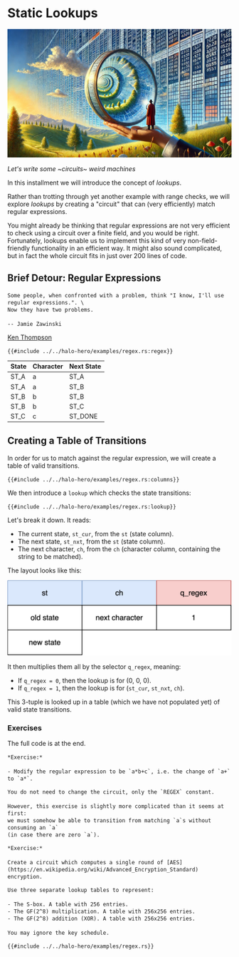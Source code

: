 # Static Lookups

![](./top.webp)

*Let's write some ~circuits~ weird machines*


In this installment we will introduce the concept of *lookups*.

Rather than trotting through yet another example with range checks,
we will explore *lookups* by creating a 
"circuit" that can (very efficiently) match regular expressions.

You might already be thinking that regular expressions are not very efficient to check using a circuit over a finite field,
and you would be right.
Fortunately, lookups enable us to implement this kind of very non-field-friendly functionality in an efficient way.
It might also sound complicated, but in fact the whole circuit fits in just over 200 lines of code.

## Brief Detour: Regular Expressions

```admonish cite
Some people, when confronted with a problem, think "I know, I'll use regular expressions.". \
Now they have two problems.

-- Jamie Zawinski
```


[Ken Thompson](https://en.wikipedia.org/wiki/Thompson%27s_construction) 

```rust,noplaypen
{{#include ../../halo-hero/examples/regex.rs:regex}}
```

| State | Character | Next State |
|-------|-----------|------------|
| ST_A  | a         | ST_A       |
| ST_A  | a         | ST_B       |
| ST_B  | b         | ST_B       |
| ST_B  | b         | ST_C       |
| ST_C  | c         | ST_DONE    |



## Creating a Table of Transitions

In order for us to match against the regular expression, we will create a table of valid transitions.

```rust,noplaypen
{{#include ../../halo-hero/examples/regex.rs:columns}}
```

We then introduce a `lookup` which checks the state transitions:

```rust,noplaypen
{{#include ../../halo-hero/examples/regex.rs:lookup}}
```

Let's break it down. It reads:

- The current state, `st_cur`, from the `st` (state column).
- The next state, `st_nxt`, from the `st` (state column).
- The next character, `ch`, from the `ch` (character column, containing the string to be matched).

The layout looks like this:

![Regex](./regex.svg)

It then multiplies them all by the selector `q_regex`, meaning:

- If `q_regex = 0`, then the lookup is for (0, 0, 0).
- If `q_regex = 1`, then the lookup is for (`st_cur`, `st_nxt`, `ch`).

This 3-tuple is looked up in a table (which we have not populated yet) of valid state transitions.




### Exercises

The full code is at the end.

```admonish exercise
*Exercise:*

- Modify the regular expression to be `a*b+c`, i.e. the change of `a+` to `a*`.

```

```admonish hint
You do not need to change the circuit, only the `REGEX` constant.

However, this exercise is slightly more complicated than it seems at first:
we must somehow be able to transition from matching `a`s without consuming an `a` 
(in case there are zero `a`).
```

```admonish exercise
*Exercise:*

Create a circuit which computes a single round of [AES](https://en.wikipedia.org/wiki/Advanced_Encryption_Standard) encryption.
```

```admonish hint
Use three separate lookup tables to represent:

- The S-box. A table with 256 entries.
- The GF(2^8) multiplication. A table with 256x256 entries.
- The GF(2^8) addition (XOR). A table with 256x256 entries.

You may ignore the key schedule.
```



```rust,noplaypen
{{#include ../../halo-hero/examples/regex.rs}}
```